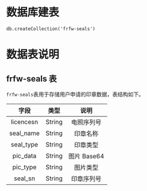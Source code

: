 # 数据库建表

`db.createCollection('frfw-seals')`

# 数据表说明

## frfw-seals 表

`frfw-seals`表用于存储用户申请的印章数据，表结构如下。

|   字段    |  类型  |    说明     |
| :-------: | :----: | :---------: |
| licencesn | String | 电照序列号  |
| seal_name | String |  印章名称   |
| seal_type | String |  印章类型   |
| pic_data  | String | 图片 Base64 |
| pic_type  | String |  图片类型   |
|  seal_sn  | String | 印章序列号  |
